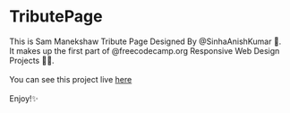 # TributePage
This is Sam Manekshaw Tribute Page Designed By @SinhaAnishKumar 💖.
<br>It makes up the first part of @freecodecamp.org Responsive Web Design Projects 👨‍💻.
<br>
<br>You can see this project live [here](https://SinhaAnishKumar.github.io/TributePage/index.html)
<br>
<br>Enjoy!✨
